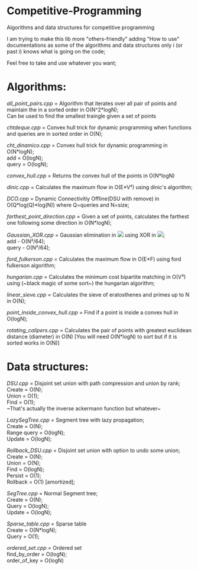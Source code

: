 # Competitive-Programming
Algorithms and data structures for competitive programming

I am trying to make this lib more "others-friendly" adding "How to use" documentations as some of the algorithms and data structures only i (or past i) knows what is going on the code;

Feel free to take and use whatever you want;

# Algorithms:

*all_point_pairs.cpp* = Algorithm that iterates over all pair of points and maintain the in a sorted order in O(N^2*logN);\
Can be used to find the smallest traingle given a set of points 

*chtdeque.cpp* = Convex hull trick for dynamic programming when functions and queries are in sorted order in O(N);

*cht_dinamico.cpp* = Convex hull trick for dynamic programming in O(N*logN);\
add = O(logN);\
query = O(logN);

*convex_hull.cpp* = Returns the convex hull of the points in O(N\*logN) 

*dinic.cpp* = Calculates the maximum flow in O(E\*V²) using dinic's algorithm;

*DCO.cpp* = Dynamic Connectivitiy Offline(DSU with remove) in O(Q\*log(Q)\*log(N)) where Q=queries and N=size;

*farthest_point_direction.cpp* = Given a set of points, calculates the farthest one following some direction in O(N*logN);

*Gaussian_XOR.cpp* = Gaussian elimination in <img src="https://render.githubusercontent.com/render/math?math=\mathbb{Z}_{2}"> using XOR in <img src="https://render.githubusercontent.com/render/math?math=O(\frac{N^3}{64})">;\
add - O(N²/64);\
query - O(N²/64);

*ford_fulkerson.cpp* = Calculates the maximum flow in O(E\*F) using ford fulkerson algorithm;

*hungarian.cpp* = Calculates the minimum cost bipartite matching in O(V³) using (~black magic of some sort~) the hungarian algorithm;

*linear_sieve.cpp* = Calculates the sieve of eratosthenes and primes up to N in O(N);

*point_inside_convex_hull.cpp* = Find if a point is inside a convex hull in O(logN);

*rotating_calipers.cpp* = Calculates the pair of points with greatest euclidean distance (diameter) in O(N) [You will need O(N*logN) to sort but if it is sorted works in O(N)]


# Data structures:

*DSU.cpp* = Disjoint set union with path compression and union by rank;\
Create = O(N);\
Union = O(1);\
Find = O(1);\
~That's actually the inverse ackermann function but whatever~


*LazySegTree.cpp* = Segment tree with lazy propagation;\
Create = O(N);\
Range query = O(logN);\
Update = O(logN);

*Rollback_DSU.cpp* = Disjoint set union with option to undo some union;\
Create = O(N);\
Union = O(N);\
Find = O(logN);\
Persist = O(1);\
Rollback = O(1) [amortized];

*SegTree.cpp* = Normal Segment tree;\
Create = O(N);\
Query = O(logN);\
Update = O(logN);

*Sparse_table.cpp* = Sparse table\
Create = O(N\*logN);\
Query = O(1);

*ordered_set.cpp* = Ordered set\
find_by_order = O(logN);\
order_of_key = O(logN)
